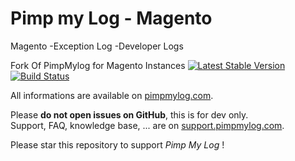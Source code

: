Pimp my Log - Magento
===========

Magento
-Exception Log
-Developer Logs


Fork Of PimpMylog for Magento Instances
[![Latest Stable Version](https://poser.pugx.org/potsky/pimp-my-log/v/stable.svg)](https://packagist.org/packages/potsky/pimp-my-log) [![Build Status](https://travis-ci.org/potsky/PimpMyLog.svg)](https://travis-ci.org/potsky/PimpMyLog)

All informations are available on [pimpmylog.com](http://pimpmylog.com).

Please **do not open issues on GitHub**, this is for dev only.  
Support, FAQ, knowledge base, ... are on [support.pimpmylog.com](http://support.pimpmylog.com).

Please star this repository to support *Pimp My Log* !

